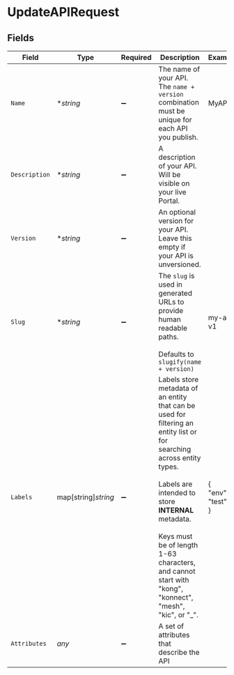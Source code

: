 # UpdateAPIRequest


## Fields

| Field                                                                                                                                                                                                                                                                                  | Type                                                                                                                                                                                                                                                                                   | Required                                                                                                                                                                                                                                                                               | Description                                                                                                                                                                                                                                                                            | Example                                                                                                                                                                                                                                                                                |
| -------------------------------------------------------------------------------------------------------------------------------------------------------------------------------------------------------------------------------------------------------------------------------------- | -------------------------------------------------------------------------------------------------------------------------------------------------------------------------------------------------------------------------------------------------------------------------------------- | -------------------------------------------------------------------------------------------------------------------------------------------------------------------------------------------------------------------------------------------------------------------------------------- | -------------------------------------------------------------------------------------------------------------------------------------------------------------------------------------------------------------------------------------------------------------------------------------- | -------------------------------------------------------------------------------------------------------------------------------------------------------------------------------------------------------------------------------------------------------------------------------------- |
| `Name`                                                                                                                                                                                                                                                                                 | **string*                                                                                                                                                                                                                                                                              | :heavy_minus_sign:                                                                                                                                                                                                                                                                     | The name of your API. The `name + version` combination must be unique for each API you publish.<br/>                                                                                                                                                                                   | MyAPI                                                                                                                                                                                                                                                                                  |
| `Description`                                                                                                                                                                                                                                                                          | **string*                                                                                                                                                                                                                                                                              | :heavy_minus_sign:                                                                                                                                                                                                                                                                     | A description of your API. Will be visible on your live Portal.                                                                                                                                                                                                                        |                                                                                                                                                                                                                                                                                        |
| `Version`                                                                                                                                                                                                                                                                              | **string*                                                                                                                                                                                                                                                                              | :heavy_minus_sign:                                                                                                                                                                                                                                                                     | An optional version for your API. Leave this empty if your API is unversioned.                                                                                                                                                                                                         |                                                                                                                                                                                                                                                                                        |
| `Slug`                                                                                                                                                                                                                                                                                 | **string*                                                                                                                                                                                                                                                                              | :heavy_minus_sign:                                                                                                                                                                                                                                                                     | The `slug` is used in generated URLs to provide human readable paths.<br/><br/>Defaults to `slugify(name + version)`<br/>                                                                                                                                                              | my-api-v1                                                                                                                                                                                                                                                                              |
| `Labels`                                                                                                                                                                                                                                                                               | map[string]*string*                                                                                                                                                                                                                                                                    | :heavy_minus_sign:                                                                                                                                                                                                                                                                     | Labels store metadata of an entity that can be used for filtering an entity list or for searching across entity types. <br/><br/>Labels are intended to store **INTERNAL** metadata.<br/><br/>Keys must be of length 1-63 characters, and cannot start with "kong", "konnect", "mesh", "kic", or "_".<br/> | {<br/>"env": "test"<br/>}                                                                                                                                                                                                                                                              |
| `Attributes`                                                                                                                                                                                                                                                                           | *any*                                                                                                                                                                                                                                                                                  | :heavy_minus_sign:                                                                                                                                                                                                                                                                     | A set of attributes that describe the API                                                                                                                                                                                                                                              |                                                                                                                                                                                                                                                                                        |